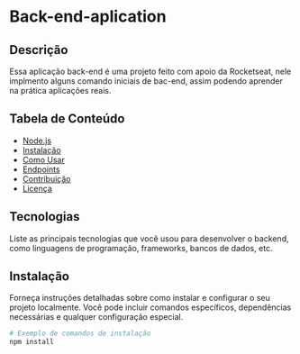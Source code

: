 # Back-end-aplication

## Descrição
Essa aplicação back-end é uma projeto feito com apoio da Rocketseat, nele implmento alguns comando iniciais de bac-end, assim podendo aprender na prática aplicações reais.

## Tabela de Conteúdo
- [Node.js](#tecnologias)
- [Instalação](#instalação)
- [Como Usar](#como-usar)
- [Endpoints](#endpoints)
- [Contribuição](#contribuição)
- [Licença](#licença)

## Tecnologias
Liste as principais tecnologias que você usou para desenvolver o backend, como linguagens de programação, frameworks, bancos de dados, etc.

## Instalação
Forneça instruções detalhadas sobre como instalar e configurar o seu projeto localmente. Você pode incluir comandos específicos, dependências necessárias e qualquer configuração especial.

```bash
# Exemplo de comandos de instalação
npm install
